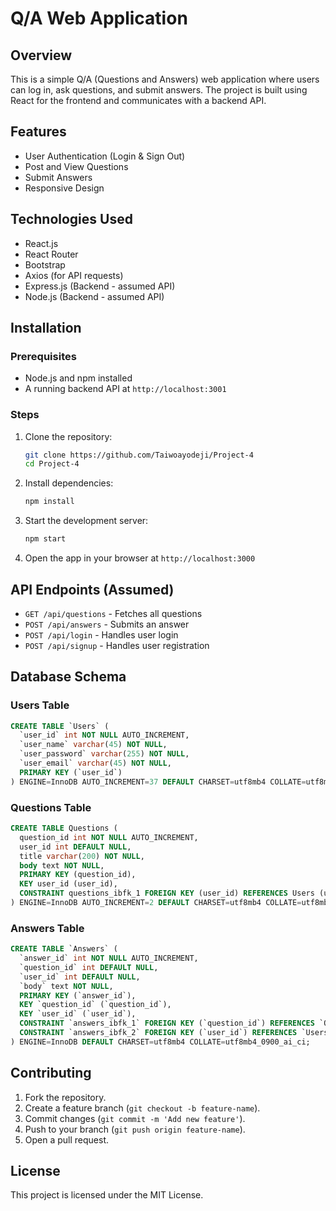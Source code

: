 # Q/A Web Application

## Overview

This is a simple Q/A (Questions and Answers) web application where users can log in, ask questions, and submit answers. The project is built using React for the frontend and communicates with a backend API.

## Features

- User Authentication (Login & Sign Out)
- Post and View Questions
- Submit Answers
- Responsive Design

## Technologies Used

- React.js
- React Router
- Bootstrap
- Axios (for API requests)
- Express.js (Backend - assumed API)
- Node.js (Backend - assumed API)

## Installation

### Prerequisites

- Node.js and npm installed
- A running backend API at `http://localhost:3001`

### Steps

1. Clone the repository:
   ```bash
   git clone https://github.com/Taiwoayodeji/Project-4
   cd Project-4
   ```
2. Install dependencies:
   ```bash
   npm install
   ```
3. Start the development server:
   ```bash
   npm start
   ```
4. Open the app in your browser at `http://localhost:3000`

## API Endpoints (Assumed)

- `GET /api/questions` - Fetches all questions
- `POST /api/answers` - Submits an answer
- `POST /api/login` - Handles user login
- `POST /api/signup` - Handles user registration

## Database Schema

### Users Table

```sql
CREATE TABLE `Users` (
  `user_id` int NOT NULL AUTO_INCREMENT,
  `user_name` varchar(45) NOT NULL,
  `user_password` varchar(255) NOT NULL,
  `user_email` varchar(45) NOT NULL,
  PRIMARY KEY (`user_id`)
) ENGINE=InnoDB AUTO_INCREMENT=37 DEFAULT CHARSET=utf8mb4 COLLATE=utf8mb4_0900_ai_ci;
```

### Questions Table

```sql
CREATE TABLE Questions (
  question_id int NOT NULL AUTO_INCREMENT,
  user_id int DEFAULT NULL,
  title varchar(200) NOT NULL,
  body text NOT NULL,
  PRIMARY KEY (question_id),
  KEY user_id (user_id),
  CONSTRAINT questions_ibfk_1 FOREIGN KEY (user_id) REFERENCES Users (user_id) ON DELETE CASCADE
) ENGINE=InnoDB AUTO_INCREMENT=2 DEFAULT CHARSET=utf8mb4 COLLATE=utf8mb4_0900_ai_ci;
```

### Answers Table

```sql
CREATE TABLE `Answers` (
  `answer_id` int NOT NULL AUTO_INCREMENT,
  `question_id` int DEFAULT NULL,
  `user_id` int DEFAULT NULL,
  `body` text NOT NULL,
  PRIMARY KEY (`answer_id`),
  KEY `question_id` (`question_id`),
  KEY `user_id` (`user_id`),
  CONSTRAINT `answers_ibfk_1` FOREIGN KEY (`question_id`) REFERENCES `Questions` (`question_id`) ON DELETE CASCADE,
  CONSTRAINT `answers_ibfk_2` FOREIGN KEY (`user_id`) REFERENCES `Users` (`user_id`) ON DELETE CASCADE
) ENGINE=InnoDB DEFAULT CHARSET=utf8mb4 COLLATE=utf8mb4_0900_ai_ci;
```

## Contributing

1. Fork the repository.
2. Create a feature branch (`git checkout -b feature-name`).
3. Commit changes (`git commit -m 'Add new feature'`).
4. Push to your branch (`git push origin feature-name`).
5. Open a pull request.

## License

This project is licensed under the MIT License.
